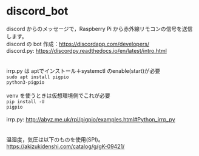 # discord_bot

discord からのメッセージで，Raspberry Pi から赤外線リモコンの信号を送信します。<br>
discord の bot 作成：https://discordapp.com/developers/<br>
discord.py: https://discordpy.readthedocs.io/en/latest/intro.html<br>
<br>
<br>
irrp.py は aptでインストール＋systemctl のenable(start)が必要<br>
<code>sudo apt install pigpio python3-pigpio</code><br>
<br>
venv を使うときは仮想環境側でこれが必要<br>
<code>pip install -U pigpio</code><br>
<br>
irrp.py: http://abyz.me.uk/rpi/pigpio/examples.html#Python_irrp_py<br>
<br>
<br>
温湿度，気圧は以下のものを使用(SPI)。<br>
https://akizukidenshi.com/catalog/g/gK-09421/<br>
